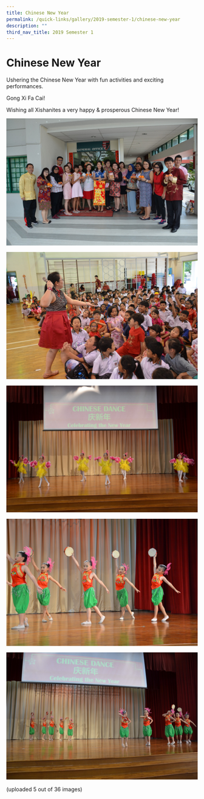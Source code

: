 ```yaml
---
title: Chinese New Year
permalink: /quick-links/gallery/2019-semester-1/chinese-new-year
description: ""
third_nav_title: 2019 Semester 1
---
```

# **Chinese New Year**

Ushering the Chinese New Year with fun activities and exciting performances.

Gong Xi Fa Cai!

Wishing all Xishanites a very happy & prosperous Chinese New Year!

![](/images/2019CNY%20(0).jpg)

![](/images/2019CNY%20(1).jpg)

![](/images/2019CNY%20(10).jpg)

![](/images/2019CNY%20(11).jpg)

![](/images/2019CNY%20(12).jpg)

(uploaded 5 out of 36 images)